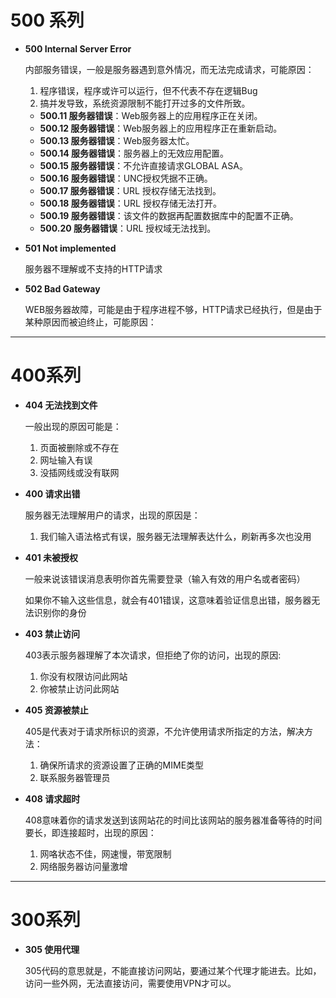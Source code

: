 # 500 系列



- **500 Internal Server Error**

  内部服务错误，一般是服务器遇到意外情况，而无法完成请求，可能原因：

  1. 程序错误，程序或许可以运行，但不代表不存在逻辑Bug
  2. 搞并发导致，系统资源限制不能打开过多的文件所致。

  - **500.11 服务器错误**：Web服务器上的应用程序正在关闭。
  - **500.12 服务器错误**：Web服务器上的应用程序正在重新启动。
  - **500.13 服务器错误**：Web服务器太忙。
  - **500.14 服务器错误**：服务器上的无效应用配置。
  - **500.15 服务器错误**：不允许直接请求GLOBAL ASA。
  - **500.16 服务器错误**：UNC授权凭据不正确。
  - **500.17 服务器错误**：URL 授权存储无法找到。
  - **500.18 服务器错误**：URL 授权存储无法打开。
  - **500.19 服务器错误**：该文件的数据再配置数据库中的配置不正确。
  - **500.20 服务器错误**：URL 授权域无法找到。

- **501 Not implemented**

  服务器不理解或不支持的HTTP请求

- **502 Bad Gateway**

  WEB服务器故障，可能是由于程序进程不够，HTTP请求已经执行，但是由于某种原因而被迫终止，可能原因：




---



# 400系列

- **404 无法找到文件**

  一般出现的原因可能是：

  1. 页面被删除或不存在
  2. 网址输入有误
  3. 没插网线或没有联网

- **400 请求出错**

  服务器无法理解用户的请求，出现的原因是：

  1. 我们输入语法格式有误，服务器无法理解表达什么，刷新再多次也没用

- **401 未被授权**

  一般来说该错误消息表明你首先需要登录（输入有效的用户名或者密码）

  如果你不输入这些信息，就会有401错误，这意味着验证信息出错，服务器无法识别你的身份

- **403 禁止访问**

  403表示服务器理解了本次请求，但拒绝了你的访问，出现的原因:

  1. 你没有权限访问此网站
  2. 你被禁止访问此网站

- **405 资源被禁止**

  405是代表对于请求所标识的资源，不允许使用请求所指定的方法，解决方法：

  1. 确保所请求的资源设置了正确的MIME类型
  2. 联系服务器管理员

- **408 请求超时**

  408意味着你的请求发送到该网站花的时间比该网站的服务器准备等待的时间要长，即连接超时，出现的原因：

  1. 网咯状态不佳，网速慢，带宽限制
  2. 网络服务器访问量激增



---

# 300系列

- **305 使用代理**

  305代码的意思就是，不能直接访问网站，要通过某个代理才能进去。比如，访问一些外网，无法直接访问，需要使用VPN才可以。
  
    
    
    
